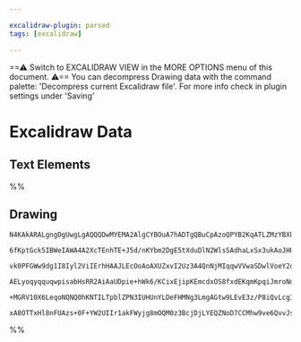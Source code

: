 ```yaml
---

excalidraw-plugin: parsed
tags: [excalidraw]

---
```

==⚠  Switch to EXCALIDRAW VIEW in the MORE OPTIONS menu of this document. ⚠== You can decompress Drawing data with the command palette: 'Decompress current Excalidraw file'. For more info check in plugin settings under 'Saving'


# Excalidraw Data

## Text Elements
%%
## Drawing
```compressed-json
N4KAkARALgngDgUwgLgAQQQDwMYEMA2AlgCYBOuA7hADTgQBuCpAzoQPYB2KqATLZMzYBXUtiRoIACyhQ4zZAHoFAc0JRJQgEYA6bGwC2CgF7N6hbEcK4OCtptbErHALRY8RMpWdx8Q1TdIEfARcZgRmBShcZQUebQBGAGZtAAYaOiCEfQQOKGZuAG1wMFAwMogSbghmADEAFQAZACUADgBFAHUEAE0a7EEAcQ6AYQArZTbMdLLIWEQqwOwojmVg

6fKptGck5IBWeIAWA4A2XcTEnhTE+J5d/nKYbm2DgE5tXduDlN2WlsSAdhaLxSx3ukAoJHU3B4r20PCS/wO+3i/3iLX+d2KkEkCEIymk3BeB20L0SLV2xxa8XiH0SBzJYIg1lW4lQKUZzCgpDYAGsEMM2Pg2KQqgBieIICUS9aQTS4bA85TcoQcYgCoUiiRc6zMOC4QK5GUQABmhHw+AAyrA1hJBB4jZzuXyOpDJNCOVzeQgrTAbeg7ZVGcr8Rxw

vk0PFGWw9dg1I8Iyl2ViIErhHAAJLEcOoAoAXUZxvI2Uz3A4QnNjMIqqwVVwaSDwlVoeY2dKM2g8FZiSxAF8OQgEMRoUlyccTnTGYwWOwuGhbpOmKxOAA5ThibjHc7/F5owGV5gAEUyUEH3GNBDCjM0jeIAFFgtlctmyxXk0I4MRcCehxGMYljtulLHJcmLtkQHA8qW5b4IyQoKqeaDnvgYTFD24D5nQuBwHAVpfqybbQDi2RVEQ+JQOsDCEAgFA

AELyoqyqquqwpisabHsRR2AiAaUDpie+hWk6/KCixEjipKEmcdxOS8fxdEKqmKpqiJmroNqHC6vqMlSaQPF8VkNRmpa1qstUgqBsUEBcbpMn6QJnrOq67qWdZen8YJXo+n6Zn2vcVnSbkdlNMIIZhtwkYuQFslZAA8jGcbhYmfmubZ/E1JwUA1Lg+hmvGqCgZAKWBWlGUWoQRispcyVRXZdRYFAACCpGzugwTGuR1U2cVWS4aQjW6WwFA4rgP6oC

+MGRV10X6LeqoNQNQ0hKNTILTpblZPN3IUHUnYLDeFHMNg3LmgAGtw9LEvE3z/P8iQvLcgI3AV1RHYK+DdNCN3aIiKQvMcAF/eiz1GGwBjcG2kD0AQQisvEqGdet+jBUpzbZhAjFDn5SokGVFXQkm5TY8QVoIHA3DPUTACybDEAgs24JowSjUhl6WUTzGqRDEA0YKy2kMocoABTwv81C8CiYsi2LKTvAAlEaTQIMo5b6gsAu4MLiTsrwWuS7rbJy

xA8OTTxHl8nFUAzs+0F+YW2UIIr1akFWyjg8mOQM0z3BcjDjLYEQZNoD7CCMhw9ve6QvvJsIUDgaywfG+UdijAgSzMBaYdwNTtP04zCGoCzIeWfKluMHUoP4G77ZzKZYTBEsM5GlxnIGDt8xoONsFsPBzMXkX7aFgYFqZA3nBnn3sGhI1DdlxXUHmqh4B9nQprBK2aE9kAA=
```
%%